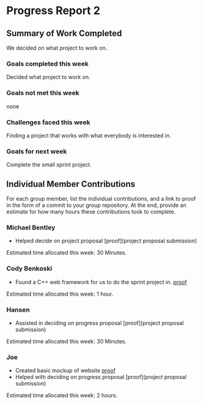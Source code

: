 # Progress Report 2

## Summary of Work Completed

We decided on what project to work on. 

### Goals completed this week

Decided what project to work on. 

### Goals not met this week

none

### Challenges faced this week

Finding a project that works with what everybody is interested in. 

### Goals for next week

Complete the small sprint project.

## Individual Member Contributions

For each group member, list the individual contributions, and a link to proof in the form of a commit to your group repository. At the end, provide an estimate for how many hours these contributions took to complete.

### Michael Bentley

- Helped decide on project proposal [proof](project proposal submission)

Estimated time allocated this week: 30 Minutes.

### Cody Benkoski
- Found a C++ web framework for us to do the sprint project in. [proof](http://pistache.io/)

Estimated time allocated this week: 1 hour.

### Hansen
- Assisted in deciding on progress proposal [proof](project proposal submission)

Estimated time allocated this week: 30 Minutes.

### Joe
- Created basic mockup of website [proof](https://github.com/josephmalisov/CSE280MiniProject)
- Helped with deciding on progress proposal [proof](project proposal submission)

Estimated time allocated this week: 2 hours.
